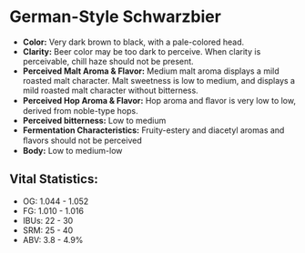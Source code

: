 # German-Style Schwarzbier

- **Color:** Very dark brown to black, with a pale-colored head.
- **Clarity:** Beer color may be too dark to perceive. When clarity is perceivable, chill haze should not be present.
- **Perceived Malt Aroma & Flavor:** Medium malt aroma displays a mild roasted malt character. Malt sweetness is low to medium, and displays a mild roasted malt character without bitterness.
- **Perceived Hop Aroma & Flavor:** Hop aroma and ﬂavor is very low to low, derived from noble-type hops.
- **Perceived bitterness:** Low to medium
- **Fermentation Characteristics:** Fruity-estery and diacetyl aromas and ﬂavors should not be perceived
- **Body:** Low to medium-low

## Vital Statistics:

- OG: 1.044 - 1.052
- FG: 1.010 - 1.016
- IBUs: 22 - 30
- SRM: 25 - 40
- ABV: 3.8 - 4.9%
